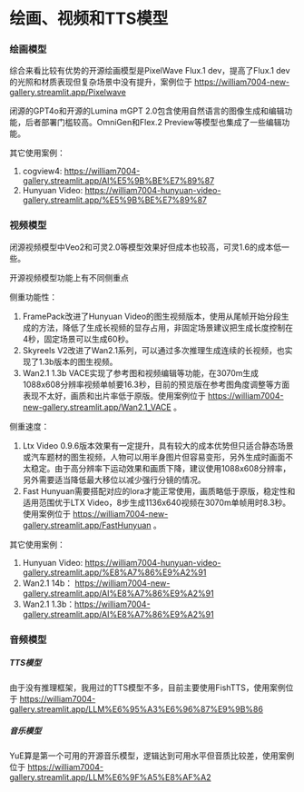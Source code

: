 # 绘画、视频和TTS模型

### 绘画模型

综合来看比较有优势的开源绘画模型是PixelWave Flux.1 dev，提高了Flux.1 dev的光照和材质表现但复杂场景中没有提升，案例位于 https://william7004-new-gallery.streamlit.app/Pixelwave

闭源的GPT4o和开源的Lumina mGPT 2.0包含使用自然语言的图像生成和编辑功能，后者部署门槛较高。OmniGen和Flex.2 Preview等模型也集成了一些编辑功能。

其它使用案例：
1. cogview4: https://william7004-gallery.streamlit.app/AI%E5%9B%BE%E7%89%87
2. Hunyuan Video:  https://william7004-hunyuan-video-gallery.streamlit.app/%E5%9B%BE%E7%89%87

### 视频模型

闭源视频模型中Veo2和可灵2.0等模型效果好但成本也较高，可灵1.6的成本低一些。

开源视频模型功能上有不同侧重点

侧重功能性：
1. FramePack改进了Hunyuan Video的图生视频版本，使用从尾帧开始分段生成的方法，降低了生成长视频的显存占用，非固定场景建议把生成长度控制在4秒，固定场景可以生成60秒。
2. Skyreels V2改进了Wan2.1系列，可以通过多次推理生成连续的长视频，也实现了1.3b版本的图生视频。
3. Wan2.1 1.3b VACE实现了参考图和视频编辑等功能，在3070m生成1088x608分辨率视频单帧要16.3秒，目前的预览版在参考图角度调整等方面表现不太好，画质和出片率低于原版。使用案例位于 https://william7004-new-gallery.streamlit.app/Wan2.1_VACE 。

侧重速度：
1. Ltx Video 0.9.6版本效果有一定提升，具有较大的成本优势但只适合静态场景或汽车题材的图生视频，人物可以用半身图片但容易变形，另外生成时画面不太稳定。由于高分辨率下运动效果和画质下降，建议使用1088x608分辨率，另外需要适当降低最大移位以减少强行分镜的情况。
2. Fast Hunyuan需要搭配对应的lora才能正常使用，画质略低于原版，稳定性和适用范围优于LTX Video，8步生成1136x640视频在3070m单帧用时8.3秒。使用案例位于 https://william7004-new-gallery.streamlit.app/FastHunyuan 。

其它使用案例：
1. Hunyuan Video:  https://william7004-hunyuan-video-gallery.streamlit.app/%E8%A7%86%E9%A2%91
2. Wan2.1 14b： https://william7004-new-gallery.streamlit.app/AI%E8%A7%86%E9%A2%91
3. Wan2.1 1.3b：https://william7004-gallery.streamlit.app/AI%E8%A7%86%E9%A2%91 

### 音频模型

##### TTS模型

由于没有推理框架，我用过的TTS模型不多，目前主要使用FishTTS，使用案例位于 https://william7004-gallery.streamlit.app/LLM%E6%95%A3%E6%96%87%E9%9B%86

##### 音乐模型

YuE算是第一个可用的开源音乐模型，逻辑达到可用水平但音质比较差，使用案例位于 https://william7004-gallery.streamlit.app/LLM%E6%9F%A5%E8%AF%A2 